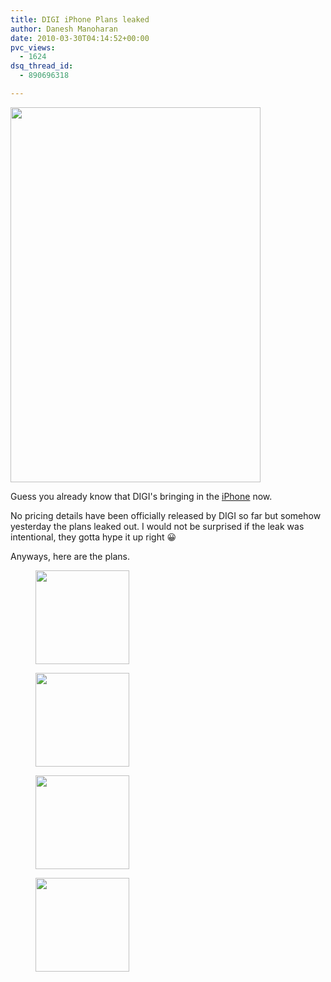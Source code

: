 ```yaml
---
title: DIGI iPhone Plans leaked
author: Danesh Manoharan
date: 2010-03-30T04:14:52+00:00
pvc_views:
  - 1624
dsq_thread_id:
  - 890696318

---
```

<img loading="lazy" class="alignnone size-full wp-image-2023" title="DIGI-iphone" src="/wp-content/uploads/2010/03/DIGI-iphone.jpg" alt="" width="400" height="600" />

Guess you already know that DIGI's bringing in the [iPhone][1] now.

No pricing details have been officially released by DIGI so far but somehow yesterday the plans leaked out. I would not be surprised if the leak was intentional, they gotta hype it up right 😀

Anyways, here are the plans.

<div id='gallery-5' class='gallery galleryid-2019 gallery-columns-4 gallery-size-thumbnail'>
  <figure class='gallery-item'> 
  
  <div class='gallery-icon landscape'>
    <a href='/wp-content/uploads/2010/03/DIGI-iphone.Chart_.jpg'><img width="150" height="150" src="/wp-content/uploads/2010/03/DIGI-iphone.Chart_-150x150.jpg" class="attachment-thumbnail size-thumbnail" alt="" loading="lazy" /></a>
  </div></figure><figure class='gallery-item'> 
  
  <div class='gallery-icon landscape'>
    <a href='/wp-content/uploads/2010/03/DIGI-iphone.Form_.1.jpg'><img width="150" height="150" src="/wp-content/uploads/2010/03/DIGI-iphone.Form_.1-150x150.jpg" class="attachment-thumbnail size-thumbnail" alt="" loading="lazy" /></a>
  </div></figure><figure class='gallery-item'> 
  
  <div class='gallery-icon landscape'>
    <a href='/wp-content/uploads/2010/03/DIGI-iphone.Form_.2.jpg'><img width="150" height="150" src="/wp-content/uploads/2010/03/DIGI-iphone.Form_.2-150x150.jpg" class="attachment-thumbnail size-thumbnail" alt="" loading="lazy" /></a>
  </div></figure><figure class='gallery-item'> 
  
  <div class='gallery-icon portrait'>
    <a href='/wp-content/uploads/2010/03/DIGI-iphone.jpg'><img width="150" height="150" src="/wp-content/uploads/2010/03/DIGI-iphone-150x150.jpg" class="attachment-thumbnail size-thumbnail" alt="" loading="lazy" /></a>
  </div></figure>
</div>

 [1]: http://www.digi.com.my/iphone/index.do